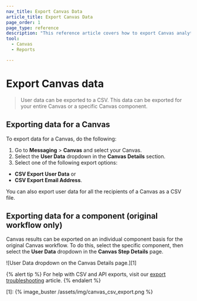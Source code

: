 ```yaml
---
nav_title: Export Canvas Data
article_title: Export Canvas Data
page_order: 1
page_type: reference
description: "This reference article covers how to export Canvas analytics."
tool: 
  - Canvas
  - Reports

---
```


# Export Canvas data

> User data can be exported to a CSV. This data can be exported for your entire Canvas or a specific Canvas component.

## Exporting data for a Canvas

To export data for a Canvas, do the following:

1. Go to **Messaging** > **Canvas** and select your Canvas.
2. Select the **User Data** dropdown in the **Canvas Details** section. 
3. Select one of the following export options:
  - **CSV Export User Data** or
  - **CSV Export Email Address**.

You can also export user data for all the recipients of a Canvas as a CSV file.

## Exporting data for a component (original workflow only)

Canvas results can be exported on an individual component basis for the original Canvas workflow. To do this, select the specific component, then select the **User Data** dropdown in the **Canvas Step Details** page. 

![User Data dropdown on the Canvas Details page.][1]

{% alert tip %}
For help with CSV and API exports, visit our [export troubleshooting]({{site.baseurl}}/user_guide/data_and_analytics/export_braze_data/export_troubleshooting/) article.
{% endalert %}

[1]: {% image_buster /assets/img/canvas_csv_export.png %}
